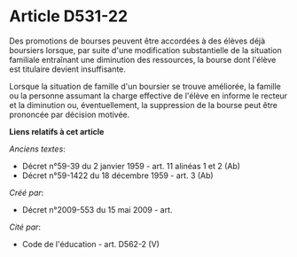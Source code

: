 # Article D531-22

Des promotions de bourses peuvent être accordées à des élèves déjà boursiers lorsque, par suite d'une modification
substantielle de la situation familiale entraînant une diminution des ressources, la bourse dont l'élève est titulaire
devient insuffisante.

Lorsque la situation de famille d'un boursier se trouve améliorée, la famille ou la personne assumant la charge effective de
l'élève en informe le recteur et la diminution ou, éventuellement, la suppression de la bourse peut être prononcée par
décision motivée.

**Liens relatifs à cet article**

_Anciens textes_:

  - Décret n°59-39 du 2 janvier 1959 - art. 11 alinéas 1 et 2 (Ab)
  - Décret n°59-1422  du 18 décembre 1959 - art. 3 (Ab)

_Créé par_:

  - Décret n°2009-553 du 15 mai 2009 - art.

_Cité par_:

  - Code de l'éducation - art. D562-2 (V)
